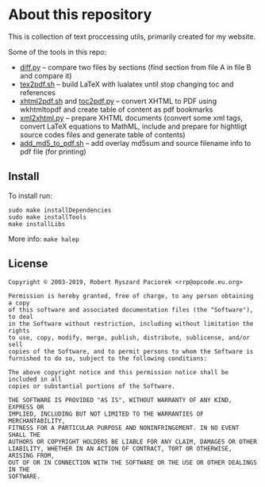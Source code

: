 About this repository
=====================

This is collection of text proccessing utils, primarily created for my website.

Some of the tools in this repo:

* [diff.py](compare/diff.py) – compare two files by sections (find section from file A in file B and compare it)
* [tex2pdf.sh](convert/tex2pdf.sh) – build LaTeX with lualatex until stop changing toc and references
* [xhtml2pdf.sh](convert/xhtml2pdf.sh) and [toc2pdf.py](convert/toc2pdf.py) – convert XHTML to PDF using wkhtmltopdf
  and create table of content as pdf bookmarks
* [xml2xhtml.py](convert/xml2xhtml.py) – prepare XHTML documents (convert some xml tags,
  convert LaTeX equations to MathML, include and prepare for hightligt source codes files and generate table of contents)
* [add_md5_to_pdf.sh](misc/add_md5_to_pdf.sh) – add overlay md5sum and source filename info to pdf file (for printing)

## Install

To install run:

	sudo make installDependencies
	sudo make installTools
	make installLibs

More info: `make halep`


## License

	Copyright © 2003-2019, Robert Ryszard Paciorek <rrp@opcode.eu.org>
	
	Permission is hereby granted, free of charge, to any person obtaining a copy
	of this software and associated documentation files (the "Software"), to deal
	in the Software without restriction, including without limitation the rights
	to use, copy, modify, merge, publish, distribute, sublicense, and/or sell
	copies of the Software, and to permit persons to whom the Software is
	furnished to do so, subject to the following conditions:
	 
	The above copyright notice and this permission notice shall be included in all
	copies or substantial portions of the Software.
	 
	THE SOFTWARE IS PROVIDED "AS IS", WITHOUT WARRANTY OF ANY KIND, EXPRESS OR
	IMPLIED, INCLUDING BUT NOT LIMITED TO THE WARRANTIES OF MERCHANTABILITY,
	FITNESS FOR A PARTICULAR PURPOSE AND NONINFRINGEMENT. IN NO EVENT SHALL THE
	AUTHORS OR COPYRIGHT HOLDERS BE LIABLE FOR ANY CLAIM, DAMAGES OR OTHER
	LIABILITY, WHETHER IN AN ACTION OF CONTRACT, TORT OR OTHERWISE, ARISING FROM,
	OUT OF OR IN CONNECTION WITH THE SOFTWARE OR THE USE OR OTHER DEALINGS IN THE
	SOFTWARE.
